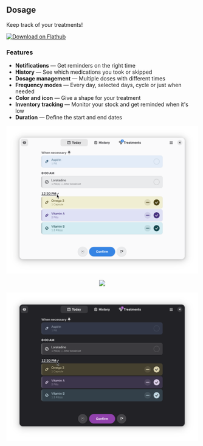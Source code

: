 ## Dosage
Keep track of your treatments!

<a href='https://flathub.org/apps/io.github.diegopvlk.Dosage'><img width='240' alt='Download on Flathub' src='https://dl.flathub.org/assets/badges/flathub-badge-i-en.svg'/></a>

### Features
- **Notifications** — Get reminders on the right time  
- **History** — See which medications you took or skipped   
- **Dosage management** — Multiple doses with different times
- **Frequency modes** — Every day, selected days, cycle or just when needed    
- **Color and icon** — Give a shape for your treatment    
- **Inventory tracking** — Monitor your stock and get reminded when it's low
- **Duration** — Define the start and end dates

<p align="center"><img src="https://raw.githubusercontent.com/diegopvlk/Dosage/275470b2d2b38300461a99b1922a36ac40058bfe/screenshots/today-light.png"/></p>
<p align="center"><img style="height:700px;" src="https://raw.githubusercontent.com/diegopvlk/Dosage/07ff3d66c65d8eec702ce644b59e29c81c300531/screenshots/med-window-light.png"/></p>
<p align="center"><img src="https://raw.githubusercontent.com/diegopvlk/Dosage/275470b2d2b38300461a99b1922a36ac40058bfe/screenshots/today-dark.png"/></p>
